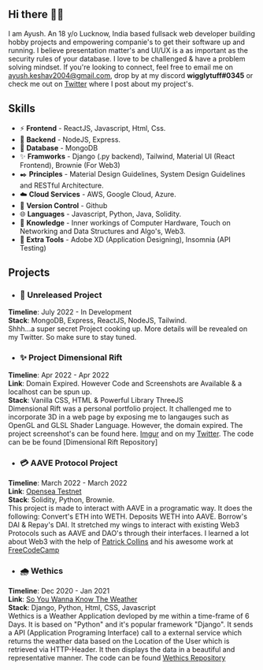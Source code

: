 ## **Hi there** 👋🏽

I am Ayush. An 18 y/o Lucknow, India based fullsack web developer building hobby projects and empowering companie's to get their software up and running. I believe presentation matter's and UI/UX is a as important as the security rules of your database. I love to be challenged & have a problem solving mindset. If you're looking to connect, feel free to email me on [ayush.keshav2004@gmail.com](mailto:ayush.keshav2004@gmail.com), drop by at my discord **wigglytuff#0345** or check me out on [Twitter](https://twitter.com/is_it_ayush) where I post about my project's.


## **Skills**

- ⚡ **Frontend** - ReactJS, Javascript, Html, Css.
- 🌱 **Backend** - NodeJS, Express.
- 💾 **Database** - MongoDB
- ✨ **Framworks** - Django (.py backend), Tailwind, Material UI (React Frontend), Brownie (For Web3)
- ✒️ **Principles** - Material Design Guidelines, System Design Guidelines and RESTful Architecture.
- ☁️ **Cloud Services** - AWS, Google Cloud, Azure.
- 🤖 **Version Control** - Github
- 🌐 **Languages** - Javascript, Python, Java, Solidity.
- 📕 **Knowledge** - Inner workings of Computer Hardware, Touch on Networking and Data Structures and Algo's, Web3.
- 🔧 **Extra Tools** - Adobe XD (Application Designing), Insomnia (API Testing)


## Projects

- ### **🙊 Unreleased Project**
**Timeline**: July 2022 - In Development <br/>
**Stack**:  MongoDB, Express, ReactJS, NodeJS, Tailwind. <br/>
Shhh...a super secret Project cooking up. More details will be revealed on my Twitter. So make sure to stay tuned.

- ### **✨ Project Dimensional Rift**
**Timeline**: Apr 2022 - Apr 2022 <br/>
**Link**: Domain Expired. However Code and Screenshots are Available & a localhost can be spun up. <br/>
**Stack**: Vanilla CSS, HTML & Powerful Library ThreeJS <br/>
Dimensional Rift was a personal portfolio project. It challenged me to incorporate 3D in a web page by exposing me to langauges such as OpenGL and GLSL Shader Language. However, the domain expired. The project screenshot's can be found here. [Imgur](https://imgur.com/a/v8OR6uk) and on my [Twitter](https://twitter.com/is_it_ayush). The code can be be found [Dimensional Rift Repository]

- ### **💳 AAVE Protocol Project**
**Timeline**: March 2022 - March 2022 <br/>
**Link**: [Opensea Testnet](https://testnets.opensea.io/collection/peepeeproject-n5qrnn3vaq) <br/>
**Stack**: Solidity, Python, Brownie. <br/>
This project is made to interact with AAVE in a programatic way. It does the following: Convert's ETH into WETH. Deposits WETH into AAVE. Borrow's DAI & Repay's DAI.
It stretched my wings to interact with existing Web3 Protocols such as AAVE and DAO's through their interfaces. I learned a lot about Web3 with the help of [Patrick
Collins](https://www.linkedin.com/in/patrickalphac/) and his awesome work at [FreeCodeCamp](https://www.freecodecamp.org/)

- ### **🌧️ Wethics**
**Timeline**: Dec 2020 - Jan 2021 <br/>
**Link**: [So You Wanna Know The Weather](https://soyouwannaknowtheweatherhuh.vercel.app/) <br/>
**Stack**:  Django, Python, Html, CSS, Javascript <br/>
Wethics is a Weather Application devloped by me within a time-frame of 6 Days. It is based on "Python" and it's popular framework "Django". It sends a API (Application Programing Interface) call to a external service which returns the weather data based on the Location of the User which is retrieved via HTTP-Header. It then displays the data in a beautiful and representative manner. The code can be found [Wethics Repository](https://github.com/is-it-ayush/wethics.git)
